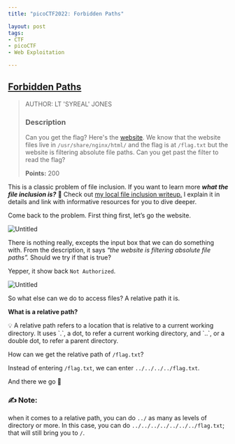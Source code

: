 ```yaml
---
title: "picoCTF2022: Forbidden Paths"

layout: post
tags: 
- CTF
- picoCTF
- Web Exploitation

---
```


## [Forbidden Paths](https://play.picoctf.org/practice/challenge/270?category=1&originalEvent=70&page=1)

> AUTHOR: LT 'SYREAL' JONES
> 
> 
> ### Description
> 
> Can you get the flag? Here's the [website](http://saturn.picoctf.net:50561/).
> We know that the website files live in `/usr/share/nginx/html/` and the flag is at `/flag.txt` but the website is filtering absolute file paths. Can you get past the filter to read the flag?
> 
> **Points:** 200
> 

This is a classic problem of file inclusion. If you want to learn more ***what the file inclusion is?*** 🤔 Check out [my local file inclusion writeup.](/THM-File-Inclusion) I explain it in details and link with informative resources for you to dive deeper.

Come back to the problem. First thing first, let’s go the website.

![Untitled](/assets/posts/2022-03-29-picoCTF2022%20~%20whoop%2C%20my%20first%20CTF%20%F0%9F%9A%80/2022-04-18-picoCTF2022-Forbidden-Paths/Untitled.png)

There is nothing really, excepts the input box that we can do something with. From the description, it says *“the website is filtering absolute file paths”.* Should we try if that is true?

Yepper, it show back `Not Authorized`.

![Untitled](/assets/posts/2022-03-29-picoCTF2022%20~%20whoop%2C%20my%20first%20CTF%20%F0%9F%9A%80/2022-04-18-picoCTF2022-Forbidden-Paths/Untitled%201.png)

So what else can we do to access files? A relative path it is.

**What is a relative path?**

<aside>
💡 A relative path refers to a location that is relative to a current working directory. It uses `.`, a dot, to refer a current working directory, and `..`, or a double dot, to refer a parent directory.

</aside>

How can we get the relative path of `/flag.txt`?

Instead of entering `/flag.txt`, we can enter `../../../../flag.txt`.

And there we go 🚩

### ✍️ Note:

when it comes to a relative path, you can do `../` as many as levels of directory or more. In this case, you can do `../../../../../../../flag.txt`; that will still bring you to `/`.